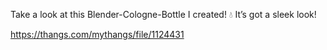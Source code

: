 Take a look at this Blender-Cologne-Bottle I created! 💧 It’s got a sleek look!

https://thangs.com/mythangs/file/1124431
